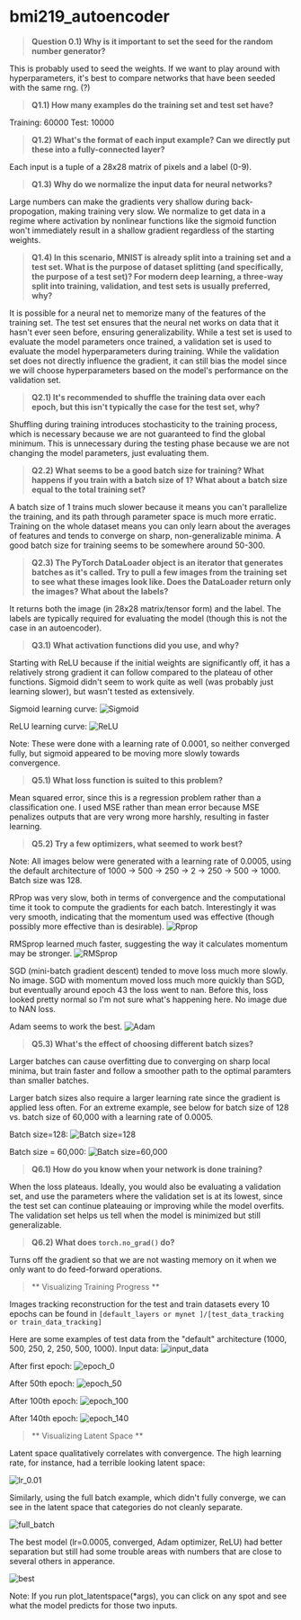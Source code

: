 # bmi219_autoencoder



> **Question 0.1) Why is it important to set the seed for the random number
generator?**

This is probably used to seed the weights. If we want to play around
with hyperparameters, it's best to compare networks that have been
seeded with the same rng. (?)

> **Q1.1) How many examples do the training set and test set have?**

Training: 60000
Test: 10000

> **Q1.2) What's the format of each input example? Can we directly put these into a fully-connected layer?**

Each input is a tuple of a 28x28 matrix of pixels and a label (0-9).


> **Q1.3) Why do we normalize the input data for neural networks?**

Large numbers can make the gradients very shallow during
back-propogation, making training very slow. We normalize to get data in a regime 
where activation by nonlinear functions like the sigmoid function won't immediately 
result in a shallow gradient regardless of the starting weights.


> **Q1.4) In this scenario, MNIST is already split into a training set 
and a test set. What is the purpose of dataset splitting (and specifically, 
the purpose of a test set)? For modern deep learning, a three-way split 
into training, validation, and test sets is usually preferred, why?**

It is possible for a neural net to memorize many of the features of the
training set. The test set ensures that the neural net works on data
that it hasn't ever seen before, ensuring generalizability.
While a test set is used to evaluate the model parameters once trained, a validation
set is used to evaluate the model hyperparameters during training. While the validation set 
does not directly influence the gradient, it can still bias the model since we 
will choose hyperparameters based on the model's performance on the validation set.


> **Q2.1) It's recommended to shuffle the training data over each epoch, 
but this isn't typically the case for the test set, why?**

Shuffling during training introduces stochasticity to the training
process, which is necessary because we are not guaranteed to find the
global minimum. This is unnecessary during the testing phase because we
are not changing the model parameters, just evaluating them.


> **Q2.2) What seems to be a good batch size for training? What happens if you train 
with a batch size of 1? What about a batch size equal to the total training set?**

A batch size of 1 trains much slower because it means you can't
parallelize the training, and its path through parameter space is 
much more erratic. Training on the whole dataset means you can
only learn about the averages of features and tends to converge on
sharp, non-generalizable minima. A good batch size for
training seems to be somewhere around 50-300.

> **Q2.3) The PyTorch DataLoader object is an iterator that generates batches as it's called. 
Try to pull a few images from the training set to see what these images look like. 
Does the DataLoader return only the images? What about the labels?**

It returns both the image (in 28x28 matrix/tensor form) and the label.
The labels are typically required for evaluating the model (though this
is not the case in an autoencoder).


> **Q3.1) What activation functions did you use, and why?**

Starting with ReLU because if the initial weights are significantly off, it has a
relatively strong gradient it can follow compared to the plateau of
other functions. Sigmoid didn't seem to work
quite as well (was probably just learning slower), but wasn't tested as extensively.

Sigmoid learning curve:
![Sigmoid](default_layers/lr_0.0001_sigmoid.png)

ReLU learning curve:
![ReLU](default_layers/lr_0.0001.png)

Note: These were done with a learning rate of 0.0001, so neither converged fully, but sigmoid 
appeared to be moving more slowly towards convergence.


> **Q5.1) What loss function is suited to this problem?**

Mean squared error, since this is a regression problem rather than a
classification one. I used MSE rather than mean error because MSE
penalizes outputs that are very wrong more harshly, resulting in faster
learning.

> **Q5.2) Try a few optimizers, what seemed to work best?**

Note: All images below were generated with a learning rate of 0.0005, using the 
default architecture of 1000 -> 500 -> 250 -> 2 -> 250 -> 500 -> 1000.
Batch size was 128.

RProp was very slow, both in terms of convergence and the computational time 
it took to compute the gradients for each batch. Interestingly it was very smooth,
indicating that the momentum used was effective (though possibly more effective than is desirable).
![Rprop](default_layers/lr_0.0005_rprop.png)

RMSprop learned much faster, suggesting the way it calculates momentum may be 
stronger.
![RMSprop](default_layers/lr_0.0005_rmsprop.png)

SGD (mini-batch gradient descent) tended to move loss much more slowly. No image.
SGD with momentum moved loss much more quickly than SGD, but eventually around
epoch 43 the loss went to nan. Before this, loss looked pretty normal so
I'm not sure what's happening here. No image due to NAN loss.

Adam seems to work the best.
![Adam](default_layers/lr_0.0005.png)

> **Q5.3) What's the effect of choosing different batch sizes?**

Larger batches can cause overfitting due to converging on sharp local
minima, but train faster and follow a smoother path to the optimal
paramters than smaller batches.

Larger batch sizes also require a larger learning rate since the gradient 
is applied less often. For an extreme example, see below for batch size of 
128 vs. batch size of 60,000 with a learning rate of 0.0005.

Batch size=128:
![Batch size=128](default_layers/lr_0.0005.png)

Batch size = 60,000:
![Batch size=60,000](default_layers/lr_0.0005_fullbatch.png)

> **Q6.1)  How do you know when your network is done training?**

When the loss plateaus. Ideally, you would also be evaluating a
validation set, and use the parameters where the validation set is at
its lowest, since the test set can continue plateauing or improving while the model
overfits. The validation set helps us tell when the model is minimized
but still generalizable.


> **Q6.2) What does `torch.no_grad()` do?**

Turns off the gradient so that we are not wasting memory on it when we
only want to do feed-forward operations.


> ** Visualizing Training Progress **

Images tracking reconstruction for the test and train datasets every 10 epochs can be found in `[default_layers or mynet ]/[test_data_tracking or train_data_tracking]`

Here are some examples of test data from the "default" architecture (1000, 500, 250, 2, 250, 500, 1000).
Input data:
![input_data](default_layers/test_data_tracking/input_data.png)

After first epoch:
![epoch_0](default_layers/test_data_tracking/imshow_epoch_0.png)

After 50th epoch:
![epoch_50](default_layers/test_data_tracking/imshow_epoch_50.png)

After 100th epoch:
![epoch_100](default_layers/test_data_tracking/imshow_epoch_100.png)

After 140th epoch:
![epoch_140](default_layers/test_data_tracking/imshow_epoch_140.png)


> ** Visualizing Latent Space **

Latent space qualitatively correlates with convergence. The high learning rate, for instance, had a terrible looking latent space:


![lr_0.01](default_layers/latent_lr_0.01.png)

Similarly, using the full batch example, which didn't fully converge, we can see 
in the latent space that categories do not cleanly separate.

![full_batch](default_layers/latent_lr_0.0005_fullbatch.png)

The best model (lr=0.0005, converged, Adam optimizer, ReLU) had better separation but still had some trouble areas with numbers that are close to several others in apperance.

![best](default_layers/latent_lr_0.0005.png)


Note: If you run plot_latentspace(\*args), you can click on any spot and see what the model predicts for those two inputs.
